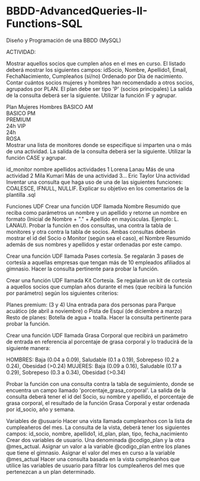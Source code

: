 # BBDD-AdvancedQueries-II-Functions-SQL
Diseño y Programación de una BBDD (MySQL)

ACTIVIDAD:

Mostrar aquellos socios que cumplen años en el mes en curso.
El listado deberá mostrar los siguientes campos: idSocio, Nombre, Apellido1, Email, FechaNacimiento, Cumpleaños (sí/no) Ordenado por Día de nacimiento.
Contar cuántos socios mujeres y hombres han recomendado a otros socios, agrupados por PLAN.
El plan debe ser tipo 'P' (socios principales) La salida de la consulta deberá ser la siguiente.
Utilizar la función IF y agrupar.

Plan	Mujeres	Hombres
BASICO AM		
BASICO PM		
PREMIUM		
24h VIP		
24h		
ROSA		
Mostrar una lista de monitores donde se especifique si imparten una o más de una actividad.
La salida de la consulta deberá ser la siguiente. Utilizar la función CASE y agrupar.

id_monitor	nombre	apellidos	actividades
1	Lorena	Lanau	Más de una actividad
2	Mila	Kumari	Más de una actividad
3...	Eric	Taylor	Una actividad
Inventar una consulta que haga uso de una de las siguientes funciones: COALESCE, IFNULL, NULLIF.
Explicar su objetivo en los comentarios de la plantilla .sql

Funciones UDF
Crear una función UDF llamada Nombre Resumido que reciba como parámetros un nombre y un apellido y retorne un nombre en formato (Inicial de Nombre + "." + Apellido en mayúsculas. Ejemplo: L. LANAU).
Probar la función en dos consultas, una contra la tabla de monitores y otra contra la tabla de socios. Ambas consultas deberán mostrar el id del Socio o Monitor (según sea el caso), el Nombre Resumido además de sus nombres y apellidos y estar ordenadas por este campo.

Crear una función UDF llamada Pases cortesía. Se regalarán 3 pases de cortesía a aquellas empresas que tengan más de 10 empleados afiliados al gimnasio.
Hacer la consulta pertinente para probar la función.

Crear una función UDF llamada Kit Cortesía. Se regalarán un kit de cortesía a aquellos socios que cumplan años durante el mes (que recibirá la función por parámetro) según los siguientes criterios:

Planes premium: (3 y 4) Una entrada para dos personas para Parque acuático (de abril a noviembre) o Pista de Esquí (de diciembre a marzo)
Resto de planes: Botella de agua + toalla.
Hacer la consulta pertinente para probar la función.

Crear una función UDF llamada Grasa Corporal que recibirá un parámetro de entrada en referencia al porcentaje de grasa corporal y lo traducirá de la siguiente manera:

HOMBRES: Baja (0.04 a 0.09), Saludable (0.1 a 0.19), Sobrepeso (0.2 a 0.24), Obesidad (>0.24)
MUJERES: Baja (0.09 a 0.16), Saludable (0.17 a 0.29), Sobrepeso (0.3 a 0.34), Obesidad (>0.34)

Probar la función con una consulta contra la tabla de seguimiento, donde se encuentra un campo llamado 'porcentaje_grasa_corporal'. La salida de la consulta deberá tener el id del Socio, su nombre y apellido, el porcentaje de grasa corporal, el resultado de la función Grasa Corporal y estar ordenada por id_socio, año y semana.

Variables de @usuario
Hacer una vista llamada cumpleanhos con la lista de cumpleañeros del mes. La consulta de la vista, deberá tener los siguientes campos: id_socio, nombre, apellido1, id_plan, plan, tipo, fecha_nacimiento
Crear dos variables de usuario. Una denominada @codigo_plan y la otra @mes_actual.
Asignar un valor a la variable @codigo_plan entre los planes que tiene el gimnasio.
Asignar el valor del mes en curso a la variable @mes_actual
Hacer una consulta basada en la vista cumpleanhos que utilice las variables de usuario para filtrar los cumpleañeros del mes que pertenezcan a un plan determinado.

